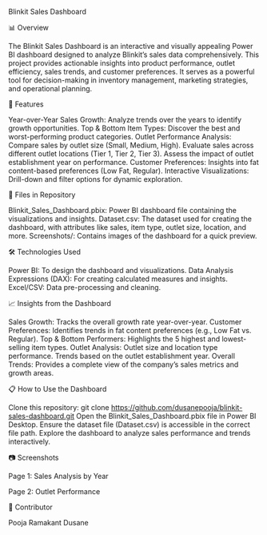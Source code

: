 Blinkit Sales Dashboard

📊 Overview

The Blinkit Sales Dashboard is an interactive and visually appealing Power BI dashboard designed to analyze Blinkit’s sales data comprehensively. This project provides actionable insights into product performance, outlet efficiency, sales trends, and customer preferences. It serves as a powerful tool for decision-making in inventory management, marketing strategies, and operational planning.

🚀 Features

Year-over-Year Sales Growth: Analyze trends over the years to identify growth opportunities.
Top & Bottom Item Types: Discover the best and worst-performing product categories.
Outlet Performance Analysis:
Compare sales by outlet size (Small, Medium, High).
Evaluate sales across different outlet locations (Tier 1, Tier 2, Tier 3).
Assess the impact of outlet establishment year on performance.
Customer Preferences: Insights into fat content-based preferences (Low Fat, Regular).
Interactive Visualizations: Drill-down and filter options for dynamic exploration.

📂 Files in Repository

Blinkit_Sales_Dashboard.pbix: Power BI dashboard file containing the visualizations and insights.
Dataset.csv: The dataset used for creating the dashboard, with attributes like sales, item type, outlet size, location, and more.
Screenshots/: Contains images of the dashboard for a quick preview.

🛠️ Technologies Used

Power BI: To design the dashboard and visualizations.
Data Analysis Expressions (DAX): For creating calculated measures and insights.
Excel/CSV: Data pre-processing and cleaning.

📈 Insights from the Dashboard

Sales Growth: Tracks the overall growth rate year-over-year.
Customer Preferences: Identifies trends in fat content preferences (e.g., Low Fat vs. Regular).
Top & Bottom Performers: Highlights the 5 highest and lowest-selling item types.
Outlet Analysis:
Outlet size and location type performance.
Trends based on the outlet establishment year.
Overall Trends: Provides a complete view of the company’s sales metrics and growth areas.

📋 How to Use the Dashboard

Clone this repository:
git clone https://github.com/dusanepooja/blinkit-sales-dashboard.git
Open the Blinkit_Sales_Dashboard.pbix file in Power BI Desktop.
Ensure the dataset file (Dataset.csv) is accessible in the correct file path.
Explore the dashboard to analyze sales performance and trends interactively.

📷 Screenshots

Page 1: Sales Analysis by Year

Page 2: Outlet Performance

🎯 Contributor

Pooja Ramakant Dusane

